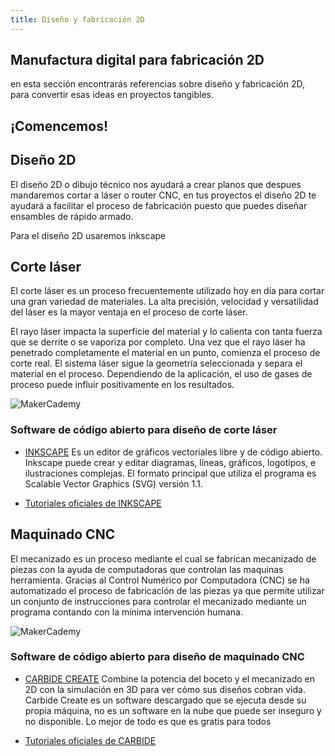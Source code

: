 ```yaml
---
title: Diseño y fabricación 2D
---
```

## Manufactura digital para fabricación 2D
en esta sección encontrarás referencias sobre diseño y fabricación 2D, para convertir esas ideas en proyectos tangibles.
## ¡Comencemos!
## Diseño 2D
El diseño 2D o dibujo técnico nos ayudará a crear planos que despues mandaremos cortar a láser o router CNC, en tus proyectos el diseño 2D te ayudará a facilitar el proceso de fabricación puesto que puedes diseñar ensambles de rápido armado.

Para el diseño 2D usaremos inkscape


## Corte láser

El corte láser es un proceso frecuentemente utilizado hoy en día para cortar una gran variedad de materiales. La alta precisión, velocidad y versatilidad del láser es la mayor ventaja en el proceso de corte láser.

El rayo láser impacta la superficie del material y lo calienta con tanta fuerza que se derrite o se vaporiza por completo. Una vez que el rayo láser ha penetrado completamente el material en un punto, comienza el proceso de corte real. El sistema láser sigue la geometría seleccionada y separa el material en el proceso. Dependiendo de la aplicación, el uso de gases de proceso puede influir positivamente en los resultados.

![MakerCademy]({{site.baseurl}}/img/20180516085452-b27d21da-me.jpg)

### Software de código abierto para diseño de corte láser

* [INKSCAPE](https://inkscape.org/ar/download/)
Es un editor de gráficos vectoriales libre y de código abierto. Inkscape puede crear y editar diagramas, líneas, gráficos, logotipos, e ilustraciones complejas. El formato principal que utiliza el programa es Scalable Vector Graphics (SVG) versión 1.1.

* [Tutoriales oficiales de INKSCAPE](https://inkscape.org/es/aprende/tutoriales/)

## Maquinado CNC
El mecanizado es un proceso mediante el cual se fabrican mecanizado de piezas con la ayuda de computadoras que controlan las maquinas herramienta. Gracias al Control Numérico por Computadora (CNC) se ha automatizado el proceso de fabricación de las piezas ya que permite utilizar un conjunto de instrucciones para controlar el mecanizado mediante un programa contando con la mínima intervención humana.

![MakerCademy]({{site.baseurl}}/img/5a72e2ef-690e-4657-ac94-b9ccc349dfa3.jpg)

### Software de código abierto para diseño de maquinado CNC
* [CARBIDE CREATE](https://carbide3d.com/downloads/)
Combine la potencia del boceto y el mecanizado en 2D con la simulación en 3D para ver cómo sus diseños cobran vida.
Carbide Create es un software descargado que se ejecuta desde su propia máquina, no es un software en la nube que puede ser inseguro y no disponible. Lo mejor de todo es que es gratis para todos

* [Tutoriales oficiales de CARBIDE](https://docs.carbide3d.com/assembly/carbidecreate/video-tutorials/)


